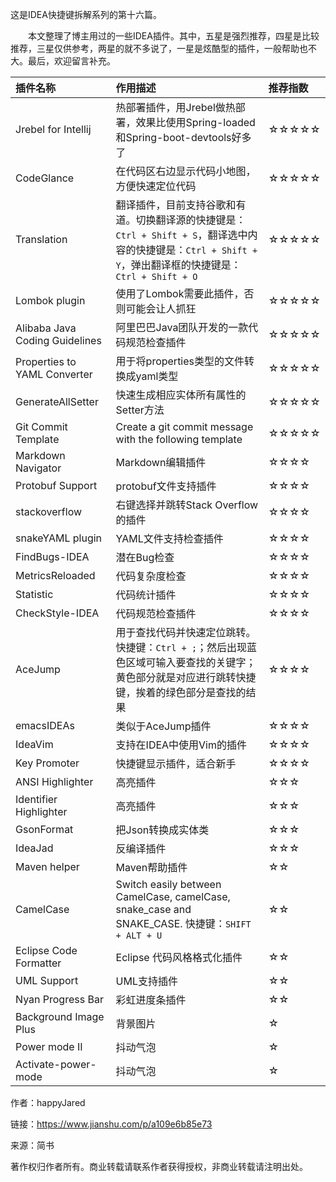 这是IDEA快捷键拆解系列的第十六篇。

  本文整理了博主用过的一些IDEA插件。其中，五星是强烈推荐，四星是比较推荐，三星仅供参考，两星的就不多说了，一星是炫酷型的插件，一般帮助也不大。最后，欢迎留言补充。

| 插件名称 | 作用描述 | 推荐指数 |
| :--- | :--- | :--- |
| Jrebel for Intellij | 热部署插件，用Jrebel做热部署，效果比使用Spring-loaded和Spring-boot-devtools好多了 | ☆☆☆☆☆ |
| CodeGlance | 在代码区右边显示代码小地图，方便快速定位代码 | ☆☆☆☆☆ |
| Translation | 翻译插件，目前支持谷歌和有道。切换翻译源的快捷键是：`Ctrl + Shift + S`，翻译选中内容的快捷键是：`Ctrl + Shift + Y`，弹出翻译框的快捷键是：`Ctrl + Shift + O` | ☆☆☆☆☆ |
| Lombok plugin | 使用了Lombok需要此插件，否则可能会让人抓狂 | ☆☆☆☆☆ |
| Alibaba Java Coding Guidelines | 阿里巴巴Java团队开发的一款代码规范检查插件 | ☆☆☆☆☆ |
| Properties to YAML Converter | 用于将properties类型的文件转换成yaml类型 | ☆☆☆☆☆ |
| GenerateAllSetter | 快速生成相应实体所有属性的Setter方法 | ☆☆☆☆☆ |
| Git Commit Template | Create a git commit message with the following template | ☆☆☆☆☆ |
| Markdown Navigator | Markdown编辑插件 | ☆☆☆☆ |
| Protobuf Support | protobuf文件支持插件 | ☆☆☆☆ |
| stackoverflow | 右键选择并跳转Stack Overflow的插件 | ☆☆☆☆ |
| snakeYAML plugin | YAML文件支持检查插件 | ☆☆☆☆ |
| FindBugs-IDEA | 潜在Bug检查 | ☆☆☆☆ |
| MetricsReloaded | 代码复杂度检查 | ☆☆☆☆ |
| Statistic | 代码统计插件 | ☆☆☆☆ |
| CheckStyle-IDEA | 代码规范检查插件 | ☆☆☆☆ |
| AceJump | 用于查找代码并快速定位跳转。快捷键：`Ctrl + ;`；然后出现蓝色区域可输入要查找的关键字；黄色部分就是对应进行跳转快捷键，挨着的绿色部分是查找的结果 | ☆☆☆☆ |
| emacsIDEAs | 类似于AceJump插件 | ☆☆☆☆ |
| IdeaVim | 支持在IDEA中使用Vim的插件 | ☆☆☆☆ |
| Key Promoter | 快捷键显示插件，适合新手 | ☆☆☆☆ |
| ANSI Highlighter | 高亮插件 | ☆☆☆ |
| Identifier Highlighter | 高亮插件 | ☆☆☆ |
| GsonFormat | 把Json转换成实体类 | ☆☆☆ |
| IdeaJad | 反编译插件 | ☆☆☆ |
| Maven helper | Maven帮助插件 | ☆☆ |
| CamelCase | Switch easily between CamelCase, camelCase, snake\_case and SNAKE\_CASE. 快捷键：`SHIFT + ALT + U` | ☆☆ |
| Eclipse Code Formatter | Eclipse 代码风格格式化插件 | ☆☆ |
| UML Support | UML支持插件 | ☆☆ |
| Nyan Progress Bar | 彩虹进度条插件 | ☆☆ |
| Background Image Plus | 背景图片 | ☆ |
| Power mode II | 抖动气泡 | ☆ |
| Activate-power-mode | 抖动气泡 | ☆ |

  


  


作者：happyJared

  


链接：https://www.jianshu.com/p/a109e6b85e73

  


来源：简书

  


著作权归作者所有。商业转载请联系作者获得授权，非商业转载请注明出处。

